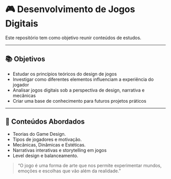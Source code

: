 # 🎮 Desenvolvimento de Jogos Digitais

Este repositório tem como objetivo reunir conteúdos de estudos.

---

## 📚 Objetivos

- Estudar os princípios teóricos do design de jogos
- Investigar como diferentes elementos influenciam a experiência do jogador
- Analisar jogos digitais sob a perspectiva de design, narrativa e mecânicas
- Criar uma base de conhecimento para futuros projetos práticos

---

## 🧠 Conteúdos Abordados

- Teorias do Game Design.
- Tipos de jogadores e motivação.
- Mecânicas, Dinâmicas e Estéticas.
- Narrativas interativas e storytelling em jogos
- Level design e balanceamento.




> “O jogo é uma forma de arte que nos permite experimentar mundos, emoções e escolhas que vão além da realidade.”
